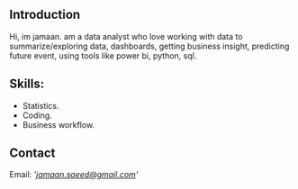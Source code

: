 
## Introduction

Hi, im jamaan. am a data analyst who love working with data to summarize/exploring data, dashboards, getting business insight, predicting future event, using tools like power bi, python, sql.

##  Skills: 
* Statistics. 
* Coding. 
* Business workflow.



## Contact
Email: *'jamaan.saeed@gmail.com'*
